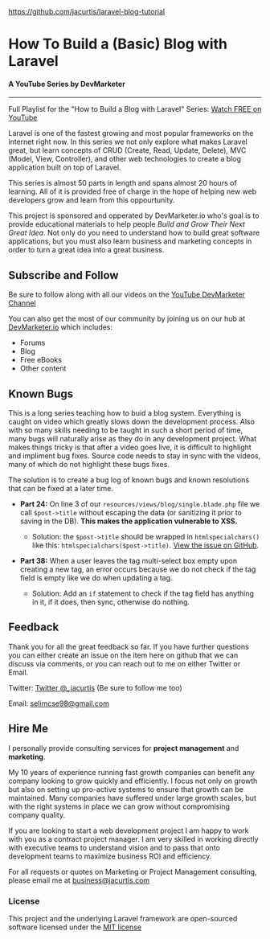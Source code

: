 https://github.com/jacurtis/laravel-blog-tutorial

# How To Build a (Basic) Blog with Laravel

#### A YouTube Series by DevMarketer

---

Full Playlist for the "How to Build a Blog with Laravel" Series: [Watch FREE on YouTube](https://www.youtube.com/playlist?list=PLwAKR305CRO-Q90J---jXVzbOd4CDRbVx)


Laravel is one of the fastest growing and most popular frameworks on the internet right now. In this series we not only explore what makes Laravel great, but learn concepts of CRUD (Create, Read, Update, Delete), MVC (Model, View, Controller), and other web technologies to create a blog application built on top of Laravel.

This series is almost 50 parts in length and spans almost 20 hours of learning. All of it is provided free of charge in the hope of helping new web developers grow and learn from this oppourtunity. 

This project is sponsored and opperated by DevMarketer.io who's goal is to provide educational materials to help people *Build and Grow Their Next Great Idea*. Not only do you need to understand how to build great software applications, but you must also learn business and marketing concepts in order to turn a great idea into a great business.

## Subscribe and Follow

Be sure to follow along with all our videos on the [YouTube DevMarketer Channel](https://www.youtube.com/channel/UC6kwT7-jjZHHF1s7vCfg2CA?sub_confirmation=1)

You can also get the most of our community by joining us on our hub at [DevMarketer.io](http://DevMarketer.io) which includes:

- Forums
- Blog
- Free eBooks
- Other content

## Known Bugs

This is a long series teaching how to buid a blog system. Everything is caught on video which greatly slows down the development process. Also with so many skills needing to be taught in such a short period of time, many bugs will naturally arise as they do in any development project. What makes things tricky is that after a video goes live, it is difficult to highlight and impliment bug fixes. Source code needs to stay in sync with the videos, many of which do not highlight these bugs fixes.

The solution is to create a bug log of known bugs and known resolutions that can be fixed at a later time.

- **Part 24:** On line 3 of our `resources/views/blog/single.blade.php` file we call `$post->title` without escaping the data (or sanitizing it prior to saving in the DB). **This makes the application vulnerable to XSS.**
	
	- Solution: the `$post->title` should be wrapped in `htmlspecialchars()` like this: `htmlspecialchars($post->title)`. [View the issue on GitHub](https://github.com/jacurtis/laravel-blog-tutorial/issues/1).


- **Part 38:** When a user leaves the tag multi-select box empty upon creating a new tag, an error occurs because we do not check if the tag field is empty like we do when updating a tag.

	- Solution: Add an `if` statement to check if the tag field has anything in it, if it does, then sync, otherwise do nothing.


## Feedback

Thank you for all the great feedback so far. If you have further questions you can either create an issue on the item here on github that we can discuss via comments, or you can reach out to me on either Twitter or Email.

Twitter: [Twitter @_jacurtis](http://twitter.com/_jacurtis) (Be sure to follow me too)

Email: selimcse98@gmail.com

## Hire Me

I personally provide consulting services for **project management** and **marketing**.

My 10 years of experience running fast growth companies can benefit any company looking to grow quickly and efficiently. I focus not only on growth but also on setting up pro-active systems to ensure that growth can be maintained. Many companies have suffered under large growth scales, but with the right systems in place we can grow without compromising company quality.

If you are looking to start a web development project I am happy to work with you as a contract project manager. I am very skilled in working directly with executive teams to understand vision and to pass that onto development teams to maximize business ROI and efficiency.

For all requests or quotes on Marketing or Project Management consulting, please email me at business@jacurtis.com



### License

This project and the underlying Laravel framework are open-sourced software licensed under the [MIT license](http://opensource.org/licenses/MIT)